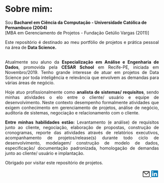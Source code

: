 
<H1>Sobre mim:</H1> 


Sou <strong>Bacharel em Ciência da Computação - Universidade Católica de Pernambuco (2004)</strong><br />
[MBA em Gerenciamento de Projetos - Fundação Getúlio Vargas (2011)]

<div align="justify">
Este repositório é destinado ao meu portfólio de projetos e prática pessoal na área de <strong>Data Science.</strong><br /><br />

Atualmente sou aluno da <strong>Especialização em Análise e Engenharia de Dados</strong>, promovida pela <strong>CESAR School</strong> em Recife-PE, iniciada em Novembro/2019. Tenho grande interesse de atuar em projetos de Data Science por toda inteligência e relevância que envolvem as demandas para várias áreas de negócio.<br />

Hoje atuo profissionalmente como <strong>analista de sistemas/ requisitos</strong>, sendo minhas atividades o elo entre o cliente/ usuário e equipe de desenvolvimento. Neste contexto desempenho formalmente atividades que exigem conhecimento em gerenciamento de projetos, análise de negócio, auditoria de sistemas, negociação e relacionamento com o cliente.<br />

<strong>Entre minhas habilidades estão:</strong> Levantamento (e análise) de requisitos junto ao cliente, negociação, elaboração de propostas, construção de cronogramas, reporte das atividades através de relatórios executivos, acompanhamento de projetos/release(s) durante todo ciclo de desenvolvimento, modelagem/ construção de modelo de dados, especificação/ documentação padronizada, homologação de demandas junto ao cliente/ usuário e implantação.
</div>

<div>Obrigado por visitar este repositório de projetos.</div>

<div align="right"><br />
  <a href="mailto:cristianosps@gmail.com">
    <img src="envelope.png" width="25px" height="20px"/>
  </a> 
  <a href="https://br.linkedin.com/in/cristiano-siqueira-p-de-santana-1678b724">
    <img src="logo_linkedin.png" width="25px" height="22px"/>
  </a>
